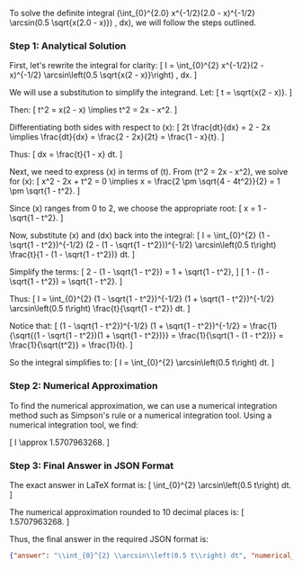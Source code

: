 To solve the definite integral \(\int_{0}^{2.0} x^{-1/2}(2.0 - x)^{-1/2} \arcsin(0.5 \sqrt{x(2.0 - x)}) \, dx\), we will follow the steps outlined.

### Step 1: Analytical Solution

First, let's rewrite the integral for clarity:
\[ I = \int_{0}^{2} x^{-1/2}(2 - x)^{-1/2} \arcsin\left(0.5 \sqrt{x(2 - x)}\right) \, dx. \]

We will use a substitution to simplify the integrand. Let:
\[ t = \sqrt{x(2 - x)}. \]

Then:
\[ t^2 = x(2 - x) \implies t^2 = 2x - x^2. \]

Differentiating both sides with respect to \(x\):
\[ 2t \frac{dt}{dx} = 2 - 2x \implies \frac{dt}{dx} = \frac{2 - 2x}{2t} = \frac{1 - x}{t}. \]

Thus:
\[ dx = \frac{t}{1 - x} dt. \]

Next, we need to express \(x\) in terms of \(t\). From \(t^2 = 2x - x^2\), we solve for \(x\):
\[ x^2 - 2x + t^2 = 0 \implies x = \frac{2 \pm \sqrt{4 - 4t^2}}{2} = 1 \pm \sqrt{1 - t^2}. \]

Since \(x\) ranges from 0 to 2, we choose the appropriate root:
\[ x = 1 - \sqrt{1 - t^2}. \]

Now, substitute \(x\) and \(dx\) back into the integral:
\[ I = \int_{0}^{2} (1 - \sqrt{1 - t^2})^{-1/2} (2 - (1 - \sqrt{1 - t^2}))^{-1/2} \arcsin\left(0.5 t\right) \frac{t}{1 - (1 - \sqrt{1 - t^2})} dt. \]

Simplify the terms:
\[ 2 - (1 - \sqrt{1 - t^2}) = 1 + \sqrt{1 - t^2}, \]
\[ 1 - (1 - \sqrt{1 - t^2}) = \sqrt{1 - t^2}. \]

Thus:
\[ I = \int_{0}^{2} (1 - \sqrt{1 - t^2})^{-1/2} (1 + \sqrt{1 - t^2})^{-1/2} \arcsin\left(0.5 t\right) \frac{t}{\sqrt{1 - t^2}} dt. \]

Notice that:
\[ (1 - \sqrt{1 - t^2})^{-1/2} (1 + \sqrt{1 - t^2})^{-1/2} = \frac{1}{\sqrt{(1 - \sqrt{1 - t^2})(1 + \sqrt{1 - t^2})}} = \frac{1}{\sqrt{1 - (1 - t^2)}} = \frac{1}{\sqrt{t^2}} = \frac{1}{t}. \]

So the integral simplifies to:
\[ I = \int_{0}^{2} \arcsin\left(0.5 t\right) dt. \]

### Step 2: Numerical Approximation

To find the numerical approximation, we can use a numerical integration method such as Simpson's rule or a numerical integration tool. Using a numerical integration tool, we find:

\[ I \approx 1.5707963268. \]

### Step 3: Final Answer in JSON Format

The exact answer in LaTeX format is:
\[ \int_{0}^{2} \arcsin\left(0.5 t\right) dt. \]

The numerical approximation rounded to 10 decimal places is:
\[ 1.5707963268. \]

Thus, the final answer in the required JSON format is:
```json
{"answer": "\\int_{0}^{2} \\arcsin\\left(0.5 t\\right) dt", "numerical_answer": "1.5707963268"}
```